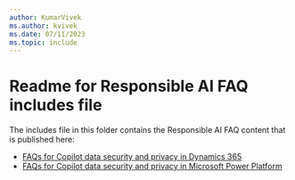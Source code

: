 ```yaml
---
author: KumarVivek
ms.author: kvivek
ms.date: 07/11/2023
ms.topic: include
---
```


# Readme for Responsible AI FAQ includes file

The includes file in this folder contains the Responsible AI FAQ content that is published here:
- [FAQs for Copilot data security and privacy in Dynamics 365](/dynamics365/transparency-note-copilot-data-security-privacy)
- [FAQs for Copilot data security and privacy in Microsoft Power Platform](/power-platform/faqs-copilot-data-security-privacy)
